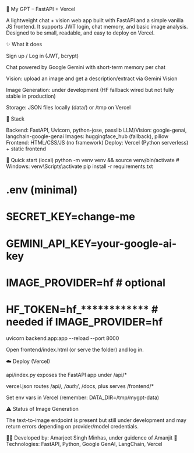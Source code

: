 🤖 My GPT – FastAPI + Vercel

A lightweight chat + vision web app built with FastAPI and a simple vanilla JS frontend. It supports JWT login, chat memory, and basic image analysis. Designed to be small, readable, and easy to deploy on Vercel.

✨ What it does

Sign up / Log in (JWT, bcrypt)

Chat powered by Google Gemini with short-term memory per chat

Vision: upload an image and get a description/extract via Gemini Vision

Image Generation: under development (HF fallback wired but not fully stable in production)

Storage: JSON files locally (data/) or /tmp on Vercel

🧰 Stack

Backend: FastAPI, Uvicorn, python-jose, passlib
LLM/Vision: google-genai, langchain-google-genai
Images: huggingface_hub (fallback), pillow
Frontend: HTML/CSS/JS (no framework)
Deploy: Vercel (Python serverless) + static frontend

🚀 Quick start (local)
python -m venv venv && source venv/bin/activate  # Windows: venv\Scripts\activate
pip install -r requirements.txt

# .env (minimal)
# SECRET_KEY=change-me
# GEMINI_API_KEY=your-google-ai-key
# IMAGE_PROVIDER=hf        # optional
# HF_TOKEN=hf_************ # needed if IMAGE_PROVIDER=hf
uvicorn backend.app:app --reload --port 8000


Open frontend/index.html (or serve the folder) and log in.

☁️ Deploy (Vercel)

api/index.py exposes the FastAPI app under /api/*

vercel.json routes /api/*, /auth/*, /docs, plus serves /frontend/*

Set env vars in Vercel (remember: DATA_DIR=/tmp/mygpt-data)

⚠️ Status of Image Generation

The text-to-image endpoint is present but still under development and may return errors depending on provider/model credentials.

👨‍💻 Developed by: Amarjeet Singh Minhas, under guidence of Amanjit
📁 Technologies: FastAPI, Python, Google GenAI, LangChain, Vercel
